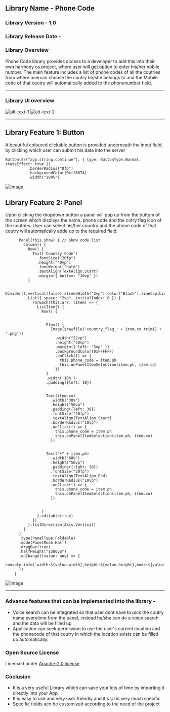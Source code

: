 ## Library Name - Phone Code

### Library Version - 1.0

### Library Release Date - 

### Library Overview
  Phone Code library provides access to a developer to add this into their own harmony os project, where user will get option to enter his/her nobile number. The main feature includes a list of phone codes of all the coutries from where usercan choose the coutry he/she belongs to and the Mobile code of that coutry will automatically added to the phonenumber field.

---

### Library UI overview 

![alt-text-1](./Images/ss%201.png) ![alt-text-2](./Images/ss%202.png)

---

## Library Feature 1: Button
  A beautiful coloured clickable button is provided underneath the input field, by clicking which user can submit his data into the server    



``` 
Button($r("app.string.continue"), { type: ButtonType.Normal, stateEffect: true })
          .borderRadius("8fp")
          .backgroundColor(0xff6874)
          .width("100%")

```

![Image](./Images/Button.png)

## Library Feature 2: Panel
 Upon clicking the dropdown button a panel will pop up from the buttom of the screen which displays the name, phone code and the cotry flag icon of the coutries. User can select his/her country and the phone code of that coutry will automatically adde up to the required field.

```    
      Panel(this.show) { // Show code list
        Column() {
          Row() {
            Text('Country Code')
              .fontSize("20fp")
              .height("40vp")
              .fontWeight("bold")
              .textAlign(TextAlign.Start)
              .margin({ bottom: "10vp" })
          }

          Divider().vertical(false).strokeWidth("2vp").color("Black").lineCap(LineCapStyle.Round)
          List({ space: "2vp", initialIndex: 0 }) {
            ForEach(this.arr, (item) => {
              ListItem() {
                Row() {


                  Flex() {
                    Image($rawfile('country_flag_' + item.co.trim() + '.png'))
                      .width("22vp")
                      .height("20vp")
                      .margin({ left: "5vp" })
                      .backgroundColor(0xFFFFFF)
                      .onClick(() => {
                        this.phone_code = item.ph
                        this.onPanelItemSelection(item.ph, item.co)
                      })
                  }
                  .width('10%')
                  .padding({left: 10})


                  Text(item.co)
                    .width('30%')
                    .height("50vp")
                    .padding({left: 30})
                    .fontSize("20fp")
                    .textAlign(TextAlign.Start)
                    .borderRadius("10vp")
                    .onClick(() => {
                      this.phone_code = item.ph
                      this.onPanelItemSelection(item.ph, item.co)
                    })


                  Text("+" + item.ph)
                    .width('60%')
                    .height("50vp")
                    .padding({right: 30})
                    .fontSize("20fp")
                    .textAlign(TextAlign.End)
                    .borderRadius("10vp")
                    .onClick(() => {
                      this.phone_code = item.ph
                      this.onPanelItemSelection(item.ph, item.co)
                    })


                }
              }.editable(true)
            })
          }.listDirection(Axis.Vertical)
        }
      }
      .type(PanelType.Foldable)
      .mode(PanelMode.Half)
      .dragBar(true)
      .halfHeight("1500vp")
      .onChange((value: any) => {
        console.info(`width:${value.width},height:${value.height},mode:${value.mode}`)
      })
    }

```

![Image](./Images/Panel.png)

---

### Advance features that can be implemented into the library - 
* Voice search can be integrated so that user dont have to pick the coutry name everytime from the panel, instead he/she can do a voice search and the data will be filled up
* Application can seek permission to use the user's current location and the phonecode of that coutry in which the location exists can be filled up automatically.

### Open Source License
Licensed under [Apache-2.0 license](/LICENSE.txt)

### Coclusion
* It is a very useful Library which can save your lots of time by importing it directly into your App
* It is easy to use and very user friendly and it's UI is very much specific
* Specific fields acn be customized according to the need of the project